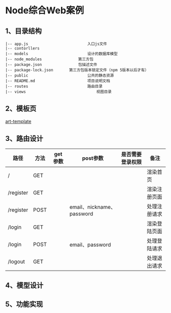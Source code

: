 # Node综合Web案例

## 1、目录结构

```shell
|-- app.js							入口js文件
|-- contorllers
|-- models							设计的数据库模型
|-- node_modules				第三方包
|-- package.json				包描述文件
|-- package-lock.json		第三方包版本锁定文件（npm 5版本以后才有）
|-- public							公共的静态资源
|-- README.md						项目说明文档
|-- routes							路由目录
|-- views								视图目录
```



## 2、模板页

[art-template](http://aui.github.io/art-template/zh-cn/docs/)

## 3、路由设计

| 路径      | 方法 | get参数 | post参数                  | 是否需要登录权限 | 备注         |
| --------- | ---- | ------- | ------------------------- | ---------------- | ------------ |
| /         | GET  |         |                           |                  | 渲染首页     |
| /register | GET  |         |                           |                  | 渲染注册页面 |
| /register | POST |         | email、nickname、password |                  | 处理注册请求 |
| /login    | GET  |         |                           |                  | 渲染登陆页面 |
| /login    | POST |         | email、password           |                  | 处理登陆请求 |
| /logout   | GET  |         |                           |                  | 处理退出请求 |



## 4、模型设计



## 5、功能实现